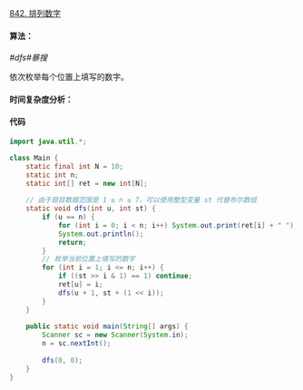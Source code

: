 [842. 排列数字](https://www.acwing.com/problem/content/844/)

#### 算法：

*#dfs#暴搜*

依次枚举每个位置上填写的数字。

#### 时间复杂度分析：



#### 代码

```java
import java.util.*;

class Main {
    static final int N = 10;
    static int n;
    static int[] ret = new int[N];
    
    // 由于题目数据范围是 1 ≤ n ≤ 7，可以使用整型变量 st 代替布尔数组
    static void dfs(int u, int st) {
        if (u == n) {
            for (int i = 0; i < n; i++) System.out.print(ret[i] + " ");
            System.out.println();
            return;
        }
        // 枚举当前位置上填写的数字
        for (int i = 1; i <= n; i++) {
            if ((st >> i & 1) == 1) continue;
            ret[u] = i;
            dfs(u + 1, st + (1 << i));
        }
    }
    
    public static void main(String[] args) {
        Scanner sc = new Scanner(System.in);
        n = sc.nextInt();
        
        dfs(0, 0);
    }
}
```

